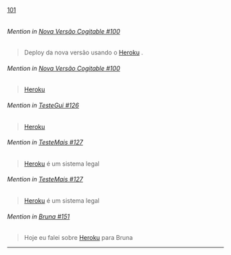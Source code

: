 [101](https://github.com/guilhermeprokisch/ideias/issues/101) 
###### 




 ######  Mention in [Nova Versão Cogitable #100](Nova-Versão-Cogitable-#100)  
 > Deploy da nova versão usando o [Heroku](Heroku) .


 ######  Mention in [Nova Versão Cogitable #100](Nova-Versão-Cogitable-#100)  
 > [Heroku](Heroku)


 ######  Mention in [TesteGui #126](TesteGui-#126)  
 > [Heroku](Heroku)


 ######  Mention in [TesteMais #127](TesteMais-#127)  
 > [Heroku](Heroku) é um sistema legal


 ######  Mention in [TesteMais #127](TesteMais-#127)  
 > [Heroku](Heroku) é um sistema legal


 ######  Mention in [Bruna #151](Bruna-#151)  
 > Hoje eu falei sobre [Heroku](Heroku) para Bruna

-------------------------------------------------------------------------------

